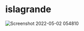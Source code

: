 # islagrande
<!-- a hotel reservation website -->
![Screenshot 2022-05-02 054810](https://user-images.githubusercontent.com/92397527/166168657-d0bffc55-2eb2-46a7-80a1-bbefdc2b2c2f.png)
